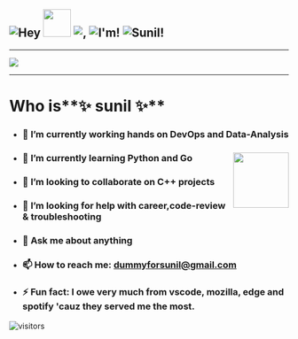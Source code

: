 ## ![Hey](https://lun-eu.icons8.com/a/STAMXkxrwUOA5PrPYL2sBg/SzFZwAcEE0S4CW8JWlMwcg/Hey.png)  <img src="https://github.com/TheDudeThatCode/TheDudeThatCode/blob/master/Assets/Hi.gif?raw=true" width="50px"> ![,](https://lun-eu.icons8.com/a/STAMXkxrwUOA5PrPYL2sBg/XaCEvJgoeU-w3thVU_fCZw/%2C.png) ![I'm!](https://lun-eu.icons8.com/a/STAMXkxrwUOA5PrPYL2sBg/bP7NB6jgOkesPzexOyu_8A/I%27m.png)  ![Sunil!](https://lun-eu.icons8.com/a/STAMXkxrwUOA5PrPYL2sBg/1m5w_u7Z5ECvas9G0QJCJQ/Sunil%20Shukla.png)
---
<img align='center' src='https://lun-eu.icons8.com/a/STAMXkxrwUOA5PrPYL2sBg/1Ov1b9Mo3UCpzjQcXUx2sQ/Image.png'>

---
# Who is**✨ sunil ✨** 
 - ### 🔭 I’m currently working hands on DevOps and Data-Analysis
 - ### 🌱 I’m currently learning Python and Go <img align='right' src='https://user-images.githubusercontent.com/5713670/87202985-820dcb80-c2b6-11ea-9f56-7ec461c497c3.gif' width='100'>
 - ### 👯 I’m looking to collaborate on C++ projects
 - ### 🤔 I’m looking for help with career,code-review & troubleshooting
 - ### 💬 Ask me about anything
 - ### 📫 How to reach me: [dummyforsunil@gmail.com](mailto:dummyforsunil@gmail.com)
 - ### ⚡ Fun fact: I owe very much from **vscode**, **mozilla**, **edge** and **spotify** 'cauz they served me the most.

 ![visitors](https://visitor-badge.laobi.icu/badge?page_id=qunil.qunil)

